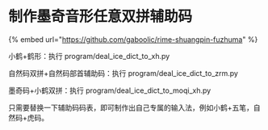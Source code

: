 # 制作墨奇音形任意双拼辅助码

{% embed url="https://github.com/gaboolic/rime-shuangpin-fuzhuma" %}

小鹤+鹤形：执行 program/deal\_ice\_dict\_to\_xh.py

自然码双拼+自然码部首辅助码：执行 program/deal\_ice\_dict\_to\_zrm.py

墨奇码+小鹤双拼：执行 program/deal\_ice\_dict\_to\_moqi\_xh.py

只需要替换一下辅助码码表，即可制作出自己专属的输入法，例如小鹤+五笔，自然码+虎码。
